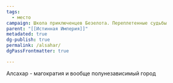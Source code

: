 ```yaml
---
tags:
  - место
campaign: Школа приключенцев Безелота. Переплетенные судьбы
parent: "[[Истинная Империя]]"
metadated: true
dg-publish: true
permalink: /alsahar/
dgPassFrontmatter: true

---
```


Алсахар - магократия и вообще полунезависимый город